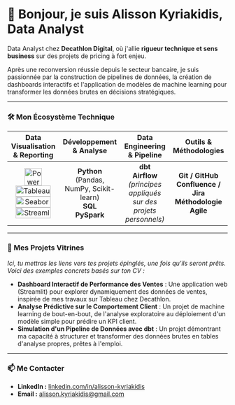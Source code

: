 # 👋 Bonjour, je suis Alisson Kyriakidis, Data Analyst

Data Analyst chez **Decathlon Digital**, où j'allie **rigueur technique et sens business** sur des projets de pricing à fort enjeu.

Après une reconversion réussie depuis le secteur bancaire, je suis passionnée par la construction de pipelines de données, la création de dashboards interactifs et l'application de modèles de machine learning pour transformer les données brutes en décisions stratégiques.

---

### 🛠️ Mon Écosystème Technique

| **Data Visualisation & Reporting** | **Développement & Analyse** | **Data Engineering & Pipeline** | **Outils & Méthodologies** |
| :---: | :---: | :---: | :---: |
| <img src="https://upload.wikimedia.org/wikipedia/commons/thumb/c/cf/New_Power_BI_Logo.svg/1200px-New_Power_BI_Logo.svg.png" alt="Power BI" width="40" height="40"/> <img src="https://upload.wikimedia.org/wikipedia/commons/thumb/9/98/Tableau_Software_logo.svg/2560px-Tableau_Software_logo.svg.png" alt="Tableau" width="80" height="25"/> <img src="https://seaborn.pydata.org/_images/logo-wide-lightbg.svg" alt="Seaborn" width="80" height="25"/> <img src="https://streamlit.io/images/brand/streamlit-logo-primary-colormark-darktext.svg" alt="Streamlit" width="80" height="25"/> | **Python** (Pandas, NumPy, Scikit-learn) <br/> **SQL** <br/> **PySpark** | **dbt** <br/> **Airflow** <br/> *(principes appliqués sur des projets personnels)* | **Git / GitHub** <br/> **Confluence / Jira** <br/> **Méthodologie Agile** |

---

### 🚀 Mes Projets Vitrines

*Ici, tu mettras les liens vers tes projets épinglés, une fois qu'ils seront prêts. Voici des exemples concrets basés sur ton CV :*

-   **Dashboard Interactif de Performance des Ventes** : Une application web (Streamlit) pour explorer dynamiquement des données de ventes, inspirée de mes travaux sur Tableau chez Decathlon.
-   **Analyse Prédictive sur le Comportement Client** : Un projet de machine learning de bout-en-bout, de l'analyse exploratoire au déploiement d'un modèle simple pour prédire un KPI client.
-   **Simulation d'un Pipeline de Données avec dbt** : Un projet démontrant ma capacité à structurer et transformer des données brutes en tables d'analyse propres, prêtes à l'emploi.

---

### 📫 Me Contacter

-   **LinkedIn :** [linkedin.com/in/alisson-kyriakidis](https://linkedin.com/in/alisson-kyriakidis)
-   **Email :** [alisson.kyriakidis@gmail.com](mailto:alisson.kyriakidis@gmail.com)

<!--
**Alisson-K/Alisson-K** is a ✨ _special_ ✨ repository because its `README.md` (this file) appears on your GitHub profile.

Here are some ideas to get you started:

- 🔭 I’m currently working on ...
- 🌱 I’m currently learning ...
- 👯 I’m looking to collaborate on ...
- 🤔 I’m looking for help with ...
- 💬 Ask me about ...
- 📫 How to reach me: ...
- 😄 Pronouns: ...
- ⚡ Fun fact: ...
-->
